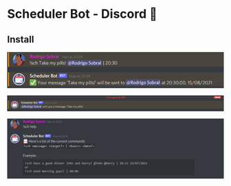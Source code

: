 # Scheduler Bot - Discord 🤖

## Install

![scheduler_bot1](../../resources/scheduler_bot1.png)

![scheduler_bot2](../../resources/scheduler_bot2.png)

![scheduler_bot3](../../resources/scheduler_bot3.png)

